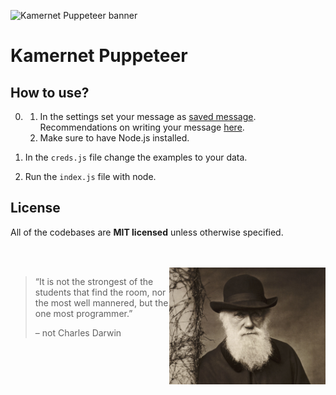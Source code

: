 ![Kamernet Puppeteer banner](https://nomomon.github.io/images/kamernet-puppeteer.jpeg)

# Kamernet Puppeteer


## How to use?
0. 
    1. In the settings set your message as [saved message](https://kamernet.nl/mijn-berichten/custom). Recommendations on writing your message [here](ADVICE.md).
    2. Make sure to have Node.js installed.

1. In the `creds.js` file change the examples to your data.

2. Run the `index.js` file with node.

## License
All of the codebases are **MIT licensed** unless otherwise specified.

<br>
<br>

<img src="images/charles-darwin.jpeg" width="250px" align="right"/>

> “It is not the strongest of the students that find the room, nor the most well mannered, but the one most programmer.”
>
> – not Charles Darwin

